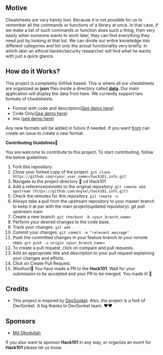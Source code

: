 ## Motive

Cheatsheets are very handy tool. Because it is not possible for us to remember all the commands or functions of a library at once. In that case, if we make a list of such commands or function does such a thing, then very easily when someone wants to work later, they can find everything they need just by looking at that list. We can divide our entire knowledge into different categories and list only the actual functionality very briefly. In which later an ethical hacker/security researcher will find what he wants with just a quick glance.

## How do it Works?

This project is completely GitHub based. This is where all our cheatsheets are organized as **json** files inside a directory called [**data**](https://github.com/anyxel/hack101.info/blob/main/data). Our main application will display the data from here. We currently support two formats of cheatsheets.

- Format with code and description([See demo here](https://github.com/anyxel/hack101.info/blob/main/data/demo/codendesc.json))
- Code Only([See demo here](https://github.com/anyxel/hack101.info/blob/main/datademo/onlycode.json))
- mix ([see demo here](https://github.com/anyxel/hack101.info/blob/main/data/demo/mix.json))

Any new formats will be added in future if needed. If you want [from](https://github.com/anyxel/hack101.info/issues/new) can create an issue to create a new format.

**Contributing Guidelines📝**

You are welcome to contribute to this project.
To start contributing, follow the below guidelines:

1. Fork this repository.
2. Clone your forked copy of the project.
   `git clone https://github.com/<your_user_name>/hack101.info.git`
3. Navigate to the project directory 📁
   cd Hack101
4. Add a reference(remote) to the original repository.
   `git remote add upstream (https://github.com/anyxel/hack101.info.git)`
5. Check the remotes for this repository.
   `git remote -v`
6. Always take a pull from the upstream repository to your master branch to keep it at par with the main project(updated repository).
   git pull upstream main
7. Create a new branch.
   `git checkout -b <your_branch_name>`
8. Perform your desired changes to the code base.
9. Track your changes.
   `git add .`
10. Commit your changes.
    `git commit -m "relevant message"`
11. Push the committed changes in your feature branch to your remote repo.
    `git push -u origin <your_branch_name>`
12. To create a pull request, click on compare and pull requests.
13. Add an appropriate title and description to your pull request explaining your changes and efforts.
14. Click on Create Pull Request.
15. Woohoo!🥳 You have made a PR to the **Hack101**. Wait for your submission to be accepted and your PR to be merged.
    You made it! 🎊

## Credits

- This project is inspired by [DevSonket](https://github.com/devsonket/devsonket.github.io). Also, the project is a fork of DevSonket. A big thanks to DevSonket team. ❤️❤️

## Sponsors

- [Md Obydullah](https://github.com/mdobydullah)

If you also want to sponsor **Hack101** in any way, or organize an event for **Hack101** please let us know.
